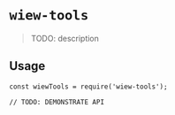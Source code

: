 # `wiew-tools`

> TODO: description

## Usage

```
const wiewTools = require('wiew-tools');

// TODO: DEMONSTRATE API
```
